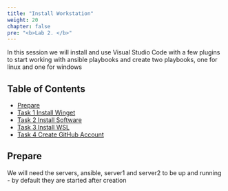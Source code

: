 ```yaml
---
title: "Install Workstation"
weight: 20
chapter: false
pre: "<b>Lab 2. </b>"
---
```


In this session we will install and use Visual Studio Code with a few plugins to start working with ansible playbooks and create two playbooks, one for linux and one for windows

## Table of Contents

- [Prepare](#prepare)
- [Task 1 Install Winget](#task-1-setup-visual-studio-code-and-git)
- [Task 2 Install Software]()
- [Task 3 Install WSL]()
- [Task 4 Create GitHub Account]()

## Prepare

We will need the servers, ansible, server1 and server2 to be up and running - by default they are started after creation
